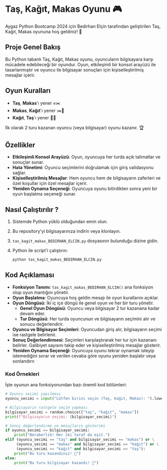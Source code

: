 # Taş, Kağıt, Makas Oyunu 🎮

Aygaz Python Bootcamp 2024 için Bedirhan Elçin tarafından geliştirilen Taş, Kağıt, Makas oyununa hoş geldiniz! 🤗

## Proje Genel Bakış

Bu Python tabanlı Taş, Kağıt, Makas oyunu, oyuncuların bilgisayara karşı mücadele edebileceği bir oyundur. Oyun, etkileşimli bir konsol arayüzü ile tasarlanmıştır ve oyuncu ile bilgisayar sonuçları için kişiselleştirilmiş mesajlar içerir.

## Oyun Kuralları

- **Taş**, **Makas**'ı yener ✊✂️
- **Makas**, **Kağıt**'ı yener ✂️📄
- **Kağıt**, **Taş**'ı yener 📄✊

İlk olarak 2 turu kazanan oyuncu (veya bilgisayar) oyunu kazanır. 🏆

## Özellikler

- **Etkileşimli Konsol Arayüzü**: Oyun, oyuncuya her turda açık talimatlar ve sonuçlar sunar.
- **Hata Yönetimi**: Oyuncu seçimlerini doğrulamak için giriş validasyonu sağlar.
- **Kişiselleştirilmiş Mesajlar**: Hem oyuncu hem de bilgisayarın zaferleri ve özel koşullar için özel mesajlar içerir.
- **Yeniden Oynama Seçeneği**: Oyuncuya oyunu bitirdikten sonra yeni bir oyun başlatma seçeneği sunar.

## Nasıl Çalıştırılır ?

1. Sistemde Python yüklü olduğundan emin olun.
2. Bu repository'yi bilgisayarınıza indirin veya klonlayın.
3. `tas_kagit_makas_BEDIRHAN_ELCIN.py` dosyasının bulunduğu dizine gidin.
4. Python ile script'i çalıştırın:

   ```bash
   python tas_kagit_makas_BEDIRHAN_ELCIN.py

## Kod Açıklaması

- **Fonksiyon Tanımı**: `tas_kagit_makas_BEDIRHAN_ELCIN()` ana fonksiyon olup oyun mantığını yönetir.
- **Oyun Başlatma**: Oyuncuya hoş geldin mesajı ile oyun kurallarını açıklar.
- **Oyun Döngüsü**: İki iç içe döngü ile genel oyun ve her bir turu yönetir.
  - **Genel Oyun Döngüsü**: Oyuncu veya bilgisayar 2 tur kazanana kadar devam eder.
  - **Tur Döngüsü**: Her turda oyuncunun ve bilgisayarın seçimini alır ve sonucu değerlendirir.
- **Oyuncu ve Bilgisayar Seçimleri**: Oyuncudan giriş alır, bilgisayarın seçimi ise rastgele belirlenir.
- **Sonuç Değerlendirmesi**: Seçimleri karşılaştırarak her tur için kazananı belirler. Galibiyet sayısını takip eder ve kişiselleştirilmiş mesajlar gösterir.
- **Yeniden Oynama Seçeneği**: Oyuncuya oyunu tekrar oynamak isteyip istemediğini sorar ve verilen cevaba göre oyunu yeniden başlatır veya sonlandırır.

### Kod Örnekleri

İşte oyunun ana fonksiyonundan bazı önemli kod bölümleri:

```python
# Oyuncu seçimi yapılması
oyuncu_secimi = input("Lütfen birini seçin (Taş, Kağıt, Makas): ").lower()

# Bilgisayarın rastgele seçim yapması
bilgisayar_secimi = random.choice(["taş", "kağıt", "makas"])
print(f"Bilgisayarın seçimi: {bilgisayar_secimi}")

# Sonuç değerlendirme ve mesajların gösterimi
if oyuncu_secimi == bilgisayar_secimi:
    print("Beraberlik! Her iki taraf da eşit.")
elif (oyuncu_secimi == "taş" and bilgisayar_secimi == "makas") or \
     (oyuncu_secimi == "makas" and bilgisayar_secimi == "kağıt") or \
     (oyuncu_secimi == "kağıt" and bilgisayar_secimi == "taş"):
    print("Bu turu kazandınız! 👏")
else:
    print("Bu turu bilgisayar kazandı! 🤖")








   
